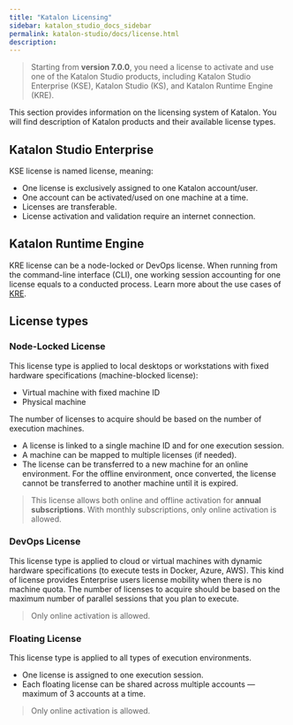 ```yaml
---
title: "Katalon Licensing"
sidebar: katalon_studio_docs_sidebar
permalink: katalon-studio/docs/license.html
description:
---
```


> Starting from **version 7.0.0**, you need a license to activate and use one of the Katalon Studio products, including Katalon Studio Enterprise (KSE), Katalon Studio (KS), and Katalon Runtime Engine (KRE).

This section provides information on the licensing system of Katalon. You will find description of Katalon products and their available license types.

## Katalon Studio Enterprise

KSE license is named license, meaning:

* One license is exclusively assigned to one Katalon account/user.
* One account can be activated/used on one machine at a time.
* Licenses are transferable.
* License activation and validation require an internet connection.

## Katalon Runtime Engine

KRE license can be a node-locked or DevOps license. When running from the command-line interface (CLI), one working session accounting for one license equals to a conducted process. Learn more about the use cases of [KRE](/katalon-studio/docs/intro-RE).

## License types

### Node-Locked License

This license type is applied to local desktops or workstations with fixed hardware specifications (machine-blocked license):

* Virtual machine with fixed machine ID
* Physical machine

The number of licenses to acquire should be based on the number of execution machines.

* A license is linked to a single machine ID and for one execution session.
* A machine can be mapped to multiple licenses (if needed).
* The license can be transferred to a new machine for an online environment. For the offline environment, once converted, the license cannot be transferred to another machine until it is expired.

> This license allows both online and offline activation for **annual subscriptions**. With monthly subscriptions, only online activation is allowed.

### DevOps License

This license type is applied to cloud or virtual machines with dynamic hardware specifications (to execute tests in Docker, Azure, AWS). This kind of license provides Enterprise users license mobility when there is no machine quota. The number of licenses to acquire should be based on the maximum number of parallel sessions that you plan to execute.

> Only online activation is allowed.


### Floating License

This license type is applied to all types of execution environments.
* One license is assigned to one execution session.
* Each floating license can be shared across multiple accounts — maximum of 3 accounts at a time.

> Only online activation is allowed.
